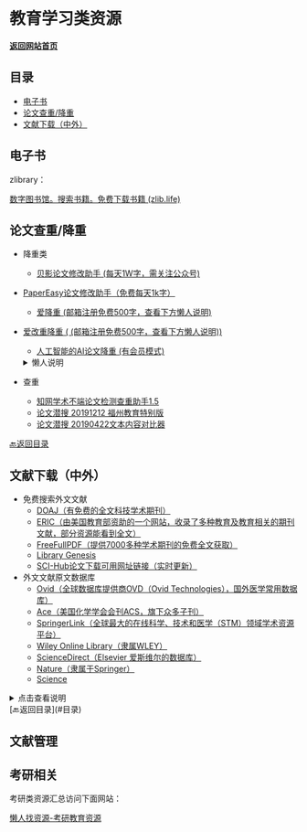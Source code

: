 # 教育学习类资源

[**返回网站首页**](/README.md)

## 目录

- [电子书](#电子书)
- [论文查重/降重](#论文查重/降重)
- [文献下载（中外）](#文献下载（中外）)





## 电子书

zlibrary：

[数字图书馆。搜索书籍。免费下载书籍 (zlib.life)](https://zh.zlib.life/)




## 论文查重/降重

- 降重类

  - [ 贝影论文修改助手 (每天1W字，需关注公众号)](https://www.beiying.net/)
- [PaperEasy论文修改助手（免费每天1k字）](http://www.papereasy.com/online/)
  
  - [爱降重 (邮箱注册免费500字，查看下方懒人说明)](https://www.37lunwen.com/aijc.html)
- [爱改重降重 ( (邮箱注册免费500字，查看下方懒人说明))](https://www.52fabiao.com/aijc.html)
  - [人工智能的AI论文降重 (有会员模式)](https://ai.vpcvip.com/)

  <details>
  <summary>懒人说明</summary>
      <p> - 邮箱注册新会员可以查看这篇文章 获取无限的邮箱： <a href="https://mp.weixin.qq.com/s?__biz=MzI1NjAxOTI0Ng==&mid=2647882689&idx=1&sn=d7dcd81df0db209235a706c7489d9a67&chksm=f20ac580c57d4c96eff851c57fd131bbf83f21b5d5c3f94ceef3812efedd0b1e3b79d6dbaeaa&token=1410450508&lang=zh_CN#rd" target="_blank">无限个邮箱方法</a></p>
</details>
  
- 查重

  - [知网学术不端论文检测查重助手1.5](https://lazyman.lanzoul.com/idOMI04n1pla)
  - [论文潜搜 20191212 福州教育特别版](https://lazyman.lanzoul.com/if0AD04n1pnc)
  - [论文潜搜 20190422文本内容对比器](https://lazyman.lanzoul.com/i2rRQ04n1pqf)

[🔙返回目录](#目录)

## 文献下载（中外）

- 免费搜索外文文献
  - [ DOAJ（有免费的全文科技学术期刊）](https://doaj.org/)
  - [ ERIC（由美国教育部资助的一个网站，收录了多种教育及教育相关的期刊文献，部分资源能看到全文）](https://eric.ed.gov/)
  - [ FreeFullPDF（提供7000多种学术期刊的免费全文获取）](http://www.freefullpdf.com/)
  - [ Library Genesis](https://libgen.unblockit.day/)
  - [ SCI-Hub论文下载可用网址链接（实时更新）](http://tool.yovisun.com/scihub/)
- 外文文献原文数据库
  - [ Ovid（全球数据库提供商OVD（Ovid Technologies），国外医学常用数据库）](https://www.ovid.com/)
  - [ Ace（美国化学学会会刊ACS，旗下众多子刊）](https://pubs.acs.org/)
  - [ SpringerLink（全球最大的在线科学、技术和医学（STM）领域学术资源平台）](https://link.springer.com/)
  - [ Wiley Online Library（隶属WLEY）](https://onlinelibrary.wiley.com/)
  - [ ScienceDirect（Elsevier 爱斯维尔的数据库）](https://www.sciencedirect.com/)
  - [ Nature（隶属于Springer）](https://www.nature.com/)
  - [ Science](https://www.sciencemag.org/)



<details>
  <summary>点击查看说明</summary>
  <p> - 以上网站皆为搬运整理，介意的话右上角退出 ~ </p>
</details>
[🔙返回目录](#目录)

## 文献管理



## 考研相关

考研类资源汇总访问下面网站：

[懒人找资源-考研教育资源](https://lazyso.vercel.app/#/source/9.考研教育资源)

